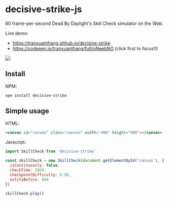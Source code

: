 # decisive-strike-js

60 frame-per-second Dead By Daylight's Skill Check simulator on the Web.

Live demo:

- https://tranxuanthang.github.io/decisive-strike
- https://codepen.io/tranxuanthang/full/oNeebNO (click first to focus!!)

![](https://thumbs.gfycat.com/YoungSelfreliantAmericanquarterhorse-max-1mb.gif)

## Install

NPM:

```shell
npm install decisive-strike
```

## Simple usage

HTML:

```html
<canvas id="canvas" class="canvas" width="400" height="400"></canvas>
```

Javscript:

```javascript
import SkillCheck from 'decisive-strike'

const skillCheck = new SkillCheck(document.getElementById('canvas'), {
  isContinuously: false,
  checkTime: 2000,
  checkpointDifficulty: 0.08,
  notifyBefore: 800
})

skillCheck.play()
```
